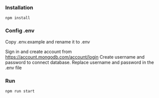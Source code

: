 ### Installation

`npm install`

### Config .env

Copy .env.example and rename it to .env

Sign in and create account from https://account.mongodb.com/account/login
Create username and password to connect database.
Replace username and password in the .env file

### Run

`npm run start`
